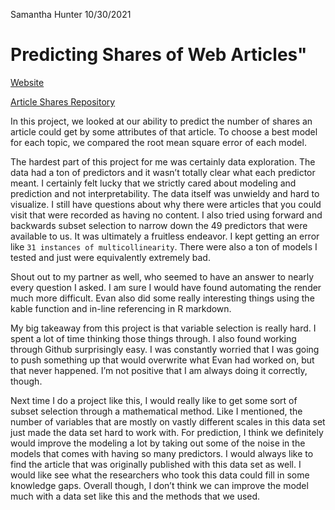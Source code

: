 Samantha Hunter
10/30/2021

# Predicting Shares of Web Articles"

[Website](https://sammhunter.github.io/558_Project2/)

[Article Shares Repository](https://github.com/SammHunter/558_Project2)

In this project, we looked at our ability to predict the number of
shares an article could get by some attributes of that article. To
choose a best model for each topic, we compared the root mean square
error of each model.

The hardest part of this project for me was certainly data exploration.
The data had a ton of predictors and it wasn’t totally clear what each
predictor meant. I certainly felt lucky that we strictly cared about
modeling and prediction and not interpretability. The data itself was
unwieldy and hard to visualize. I still have questions about why there
were articles that you could visit that were recorded as having no
content. I also tried using forward and backwards subset selection to
narrow down the 49 predictors that were available to us. It was
ultimately a fruitless endeavor. I kept getting an error like
`31 instances of multicollinearity`. There were also a ton of models I
tested and just were equivalently extremely bad.

Shout out to my partner as well, who seemed to have an answer to nearly
every question I asked. I am sure I would have found automating the
render much more difficult. Evan also did some really interesting things
using the kable function and in-line referencing in R markdown.

My big takeaway from this project is that variable selection is really
hard. I spent a lot of time thinking those things through. I also found
working through Github surprisingly easy. I was constantly worried that
I was going to push something up that would overwrite what Evan had
worked on, but that never happened. I’m not positive that I am always
doing it correctly, though.

Next time I do a project like this, I would really like to get some sort
of subset selection through a mathematical method. Like I mentioned, the
number of variables that are mostly on vastly different scales in this
data set just made the data set hard to work with. For prediction, I
think we definitely would improve the modeling a lot by taking out some
of the noise in the models that comes with having so many predictors. I
would always like to find the article that was originally published with
this data set as well. I would like see what the researchers who took
this data could fill in some knowledge gaps. Overall though, I don’t
think we can improve the model much with a data set like this and the
methods that we used.
